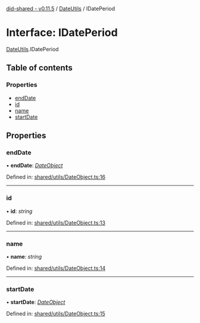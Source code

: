 [did-shared - v0.11.5](../README.md) / [DateUtils](../modules/dateutils.md) / IDatePeriod

# Interface: IDatePeriod

[DateUtils](../modules/dateutils.md).IDatePeriod

## Table of contents

### Properties

- [endDate](dateutils.idateperiod.md#enddate)
- [id](dateutils.idateperiod.md#id)
- [name](dateutils.idateperiod.md#name)
- [startDate](dateutils.idateperiod.md#startdate)

## Properties

### endDate

• **endDate**: [*DateObject*](../classes/dateutils.dateobject.md)

Defined in: [shared/utils/DateObject.ts:16](https://github.com/Puzzlepart/did/blob/dev/shared/utils/DateObject.ts#L16)

___

### id

• **id**: *string*

Defined in: [shared/utils/DateObject.ts:13](https://github.com/Puzzlepart/did/blob/dev/shared/utils/DateObject.ts#L13)

___

### name

• **name**: *string*

Defined in: [shared/utils/DateObject.ts:14](https://github.com/Puzzlepart/did/blob/dev/shared/utils/DateObject.ts#L14)

___

### startDate

• **startDate**: [*DateObject*](../classes/dateutils.dateobject.md)

Defined in: [shared/utils/DateObject.ts:15](https://github.com/Puzzlepart/did/blob/dev/shared/utils/DateObject.ts#L15)
